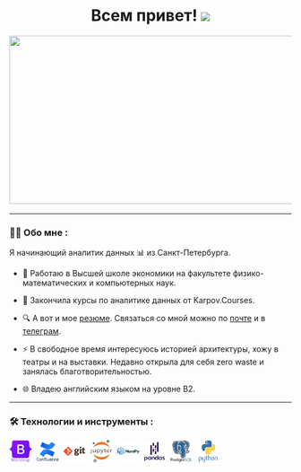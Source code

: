 <div id="header" align="center">
 
<h1>
  Всем привет!
  <img src="https://media.giphy.com/media/hvRJCLFzcasrR4ia7z/giphy.gif" width="30px"/>
</h1>
</div>
<div align="center">
  <img src="https://media.giphy.com/media/l46Cy1rHbQ92uuLXa/giphy.gif" width="600" height="300"/>
</div>

---

### :woman_technologist: Обо мне :

Я начинающий аналитик данных :bar_chart: из Санкт-Петербурга.
- :briefcase: Работаю в Высшей школе экономики на факультете физико-математических и компьютерных наук.

- :notebook_with_decorative_cover: Закончила курсы по аналитике данных от Karpov.Courses.

- :mag: А вот и мое [резюме](https://drive.google.com/drive/my-drive). Связаться со мной можно по [почте](mailto:kr.spit@yandex.ru) и в [телеграм](https://t.me/kr1sp1s).

- :zap: В свободное время интересуюсь историей архитектуры, хожу в театры и на выставки. Недавно открыла для себя zero waste и занялась благотворительностью.

- :globe_with_meridians: Владею английским языком на уровне B2.

---

### :hammer_and_wrench: Технологии и инструменты :
<div>
  <img src="https://raw.githubusercontent.com/devicons/devicon/1119b9f84c0290e0f0b38982099a2bd027a48bf1/icons/bootstrap/bootstrap-original-wordmark.svg" title="Bootstrap" alt="Bootstrap" width="40" height="40"/>&nbsp;
  <img src="https://raw.githubusercontent.com/devicons/devicon/1119b9f84c0290e0f0b38982099a2bd027a48bf1/icons/confluence/confluence-original-wordmark.svg" title="Confluence" alt="Confluence" width="40" height="40"/>&nbsp;
  <img src="https://raw.githubusercontent.com/devicons/devicon/1119b9f84c0290e0f0b38982099a2bd027a48bf1/icons/git/git-original-wordmark.svg" title="Git" alt="Git" width="40" height="40"/>&nbsp;
  <img src="https://raw.githubusercontent.com/devicons/devicon/1119b9f84c0290e0f0b38982099a2bd027a48bf1/icons/jupyter/jupyter-original-wordmark.svg" title="Jupyter" alt="Jupyter" width="40" height="40"/>&nbsp;
  <img src="https://raw.githubusercontent.com/devicons/devicon/1119b9f84c0290e0f0b38982099a2bd027a48bf1/icons/numpy/numpy-original-wordmark.svg" title="Numpy" alt="Numpy" width="40" height="40"/>&nbsp;
  <img src="https://raw.githubusercontent.com/devicons/devicon/1119b9f84c0290e0f0b38982099a2bd027a48bf1/icons/pandas/pandas-original-wordmark.svg" title="Pandas" alt="Pandas" width="40" height="40"/>&nbsp;
  <img src="https://raw.githubusercontent.com/devicons/devicon/1119b9f84c0290e0f0b38982099a2bd027a48bf1/icons/postgresql/postgresql-original-wordmark.svg" title="PostgreSQL" alt="PostgreSQL" width="40" height="40"/>&nbsp;
  <img src="https://raw.githubusercontent.com/devicons/devicon/1119b9f84c0290e0f0b38982099a2bd027a48bf1/icons/python/python-original-wordmark.svg" title="Python" alt="Python" width="40" height="40"/>&nbsp;
  </div>
